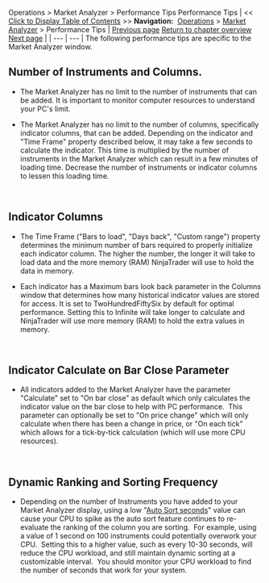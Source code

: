﻿
Operations > Market Analyzer > Performance Tips
Performance Tips
| << [Click to Display Table of Contents](performance_tips.md) >> **Navigation:**     [Operations](operations.md) > [Market Analyzer](market_analyzer.md) > Performance Tips | [Previous page](working_with_templates.md) [Return to chapter overview](market_analyzer.md) [Next page](reloading_indicators__columns.md) |
| --- | --- |
The following performance tips are specific to the Market Analyzer window.
 
## Number of Instruments and Columns.
- The Market Analyzer has no limit to the number of instruments that can be added. It is important to monitor computer resources to understand your PC's limit.

- The Market Analyzer has no limit to the number of columns, specifically indicator columns, that can be added. Depending on the indicator and "Time Frame" property described below, it may take a few seconds to calculate the indicator. This time is multiplied by the number of instruments in the Market Analyzer which can result in a few minutes of loading time. Decrease the number of instruments or indicator columns to lessen this loading time. 

 
## Indicator Columns
- The Time Frame ("Bars to load", "Days back", "Custom range") property determines the minimum number of bars required to properly initialize each indicator column. The higher the number, the longer it will take to load data and the more memory (RAM) NinjaTrader will use to hold the data in memory.

- Each indicator has a Maximum bars look back parameter in the Columns window that determines how many historical indicator values are stored for access. It is set to TwoHundredFiftySix by default for optimal performance. Setting this to Infinite will take longer to calculate and NinjaTrader will use more memory (RAM) to hold the extra values in memory.

 
## Indicator Calculate on Bar Close Parameter
- All indicators added to the Market Analyzer have the parameter "Calculate" set to "On bar close" as default which only calculates the indicator value on the bar close to help with PC performance.  This parameter can optionally be set to "On price change" which will only calculate when there has been a change in price, or "On each tick" which allows for a tick-by-tick calculation (which will use more CPU resources).  

 
## Dynamic Ranking and Sorting Frequency
- Depending on the number of Instruments you have added to your Market Analyzer display, using a low "[Auto Sort seconds](market_analyzer_properties.md)" value can cause your CPU to spike as the auto sort feature continues to re-evaluate the ranking of the column you are sorting.  For example, using a value of 1 second on 100 instruments could potentially overwork your CPU.  Setting this to a higher value, such as every 10-30 seconds, will reduce the CPU workload, and still maintain dynamic sorting at a customizable interval.  You should monitor your CPU workload to find the number of seconds that work for your system.
